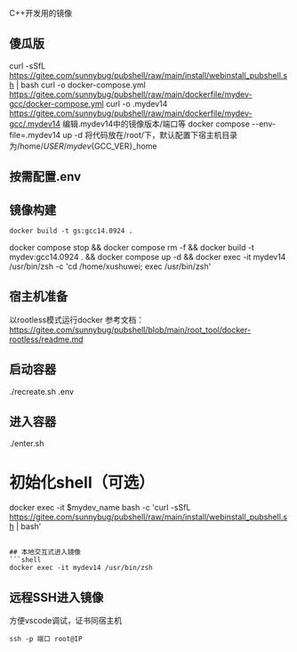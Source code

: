 C++开发用的镜像

## 傻瓜版
curl -sSfL https://gitee.com/sunnybug/pubshell/raw/main/install/webinstall_pubshell.sh | bash
curl -o docker-compose.yml https://gitee.com/sunnybug/pubshell/raw/main/dockerfile/mydev-gcc/docker-compose.yml
curl -o .mydev14 https://gitee.com/sunnybug/pubshell/raw/main/dockerfile/mydev-gcc/.mydev14
编辑.mydev14中的镜像版本/端口等
docker compose --env-file=.mydev14 up -d
将代码放在/root/下，默认配置下宿主机目录为/home/$USER/mydev${GCC_VER}_home

## 按需配置.env

## 镜像构建
```shell
docker build -t gs:gcc14.0924 .
```

docker compose stop && docker compose rm -f && docker build -t mydev:gcc14.0924 . && docker compose up -d && docker exec -it mydev14 /usr/bin/zsh -c 'cd /home/xushuwei; exec /usr/bin/zsh'


## 宿主机准备
以rootless模式运行docker 
参考文档：https://gitee.com/sunnybug/pubshell/blob/main/root_tool/docker-rootless/readme.md

## 启动容器
./recreate.sh .env

## 进入容器
./enter.sh

# 初始化shell（可选）
docker exec -it $mydev_name bash -c 'curl -sSfL https://gitee.com/sunnybug/pubshell/raw/main/install/webinstall_pubshell.sh | bash'

```

## 本地交互式进入镜像
```shell
docker exec -it mydev14 /usr/bin/zsh 
```

## 远程SSH进入镜像
方便vscode调试，证书同宿主机
```shell
ssh -p 端口 root@IP
```